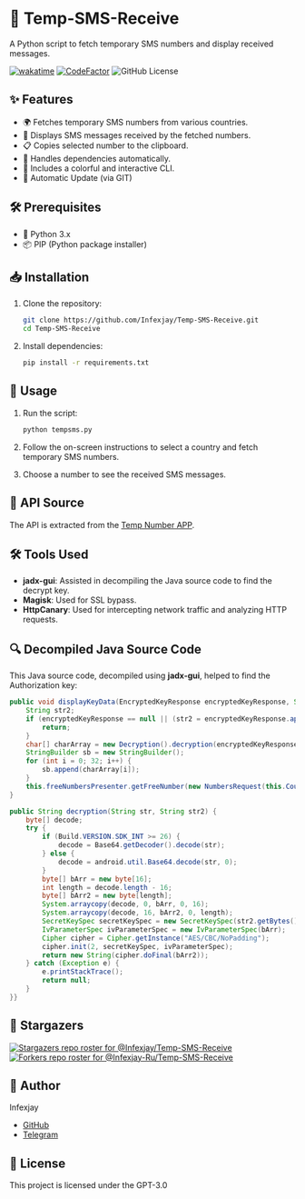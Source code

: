 # 📱 Temp-SMS-Receive

A Python script to fetch temporary SMS numbers and display received messages.

[![wakatime](https://wakatime.com/badge/user/018e35c7-dffb-4eaa-b21c-9bb81183371b/project/946f7b58-72c0-4ed3-a83f-1dc1d76f842a.svg)](https://wakatime.com/badge/user/018e35c7-dffb-4eaa-b21c-9bb81183371b/project/946f7b58-72c0-4ed3-a83f-1dc1d76f842a)
[![CodeFactor](https://www.codefactor.io/repository/github/Infexjay/temp-sms-receive/badge)](https://www.codefactor.io/repository/github/sl-sanda-ru/temp-sms-receive)
![GitHub License](https://img.shields.io/github/license/Infexjay/Temp-SMS-Receive?color=green)

## ✨ Features

- 🌍 Fetches temporary SMS numbers from various countries.
- 📩 Displays SMS messages received by the fetched numbers.
- 📋 Copies selected number to the clipboard.
- 🔄 Handles dependencies automatically.
- 🎨 Includes a colorful and interactive CLI.
- 🔄 Automatic Update (via GIT)

## 🛠️ Prerequisites

- 🐍 Python 3.x
- 📦 PIP (Python package installer)

## 📥 Installation

1. Clone the repository:

    ```bash
    git clone https://github.com/Infexjay/Temp-SMS-Receive.git
    cd Temp-SMS-Receive
    ```

2. Install dependencies:

    ```bash
    pip install -r requirements.txt
    ```

## 🚀 Usage

1. Run the script:

    ```bash
    python tempsms.py
    ```

2. Follow the on-screen instructions to select a country and fetch temporary SMS numbers.

3. Choose a number to see the received SMS messages.

## 🔗 API Source

The API is extracted from the [Temp Number APP](https://play.google.com/store/apps/details?id=com.tempnumber.Temp_Number.Temp_Number).

## 🛠️ Tools Used

- **jadx-gui**: Assisted in decompiling the Java source code to find the decrypt key.
- **Magisk**: Used for SSL bypass.
- **HttpCanary**: Used for intercepting network traffic and analyzing HTTP requests.

## 🔍 Decompiled Java Source Code

This Java source code, decompiled using **jadx-gui**, helped to find the Authorization key:

```java
public void displayKeyData(EncryptedKeyResponse encryptedKeyResponse, String str) {
    String str2;
    if (encryptedKeyResponse == null || (str2 = encryptedKeyResponse.api_key) == null || str2.isEmpty()) {
        return;
    }
    char[] charArray = new Decryption().decryption(encryptedKeyResponse.api_key, this.sharedpreferences.getString("keyId", "")).toCharArray();
    StringBuilder sb = new StringBuilder();
    for (int i = 0; 32; i++) {
        sb.append(charArray[i]);
    }
    this.freeNumbersPresenter.getFreeNumber(new NumbersRequest(this.CountryName, this.page, 10), "Bearer " + ((Object) sb));
}

public String decryption(String str, String str2) {
    byte[] decode;
    try {
        if (Build.VERSION.SDK_INT >= 26) {
            decode = Base64.getDecoder().decode(str);
        } else {
            decode = android.util.Base64.decode(str, 0);
        }
        byte[] bArr = new byte[16];
        int length = decode.length - 16;
        byte[] bArr2 = new byte[length];
        System.arraycopy(decode, 0, bArr, 0, 16);
        System.arraycopy(decode, 16, bArr2, 0, length);
        SecretKeySpec secretKeySpec = new SecretKeySpec(str2.getBytes(), "AES");
        IvParameterSpec ivParameterSpec = new IvParameterSpec(bArr);
        Cipher cipher = Cipher.getInstance("AES/CBC/NoPadding");
        cipher.init(2, secretKeySpec, ivParameterSpec);
        return new String(cipher.doFinal(bArr2));
    } catch (Exception e) {
        e.printStackTrace();
        return null;
    }
}}
```
## 🌟 Stargazers

[![Stargazers repo roster for @Infexjay/Temp-SMS-Receive](https://reporoster.com/stars/dark/Infexjay/Temp-SMS-Receive)](https://github.com/Infexjay/Temp-SMS-Receive/stargazers)
[![Forkers repo roster for @Infexjay-Ru/Temp-SMS-Receive](https://reporoster.com/forks/dark/Infexjay/Temp-SMS-Receive)](https://github.com/Infexjay/Temp-SMS-Receive/network/members)

## 👤 Author

Infexjay

- [GitHub](https://github.com/Infexjay)
- [Telegram](https://t.me/Infexjay)

## 📜 License

This project is licensed under the GPT-3.0
